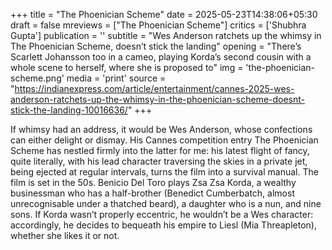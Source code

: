 +++
title = "The Phoenician Scheme"
date = 2025-05-23T14:38:06+05:30
draft = false
mreviews = ["The Phoenician Scheme"]
critics = ['Shubhra Gupta']
publication = ''
subtitle = "Wes Anderson ratchets up the whimsy in The Phoenician Scheme, doesn’t stick the landing"
opening = "There’s Scarlett Johansson too in a cameo, playing Korda’s second cousin with a whole scene to herself, where she is proposed to"
img = 'the-phoenician-scheme.png'
media = 'print'
source = "https://indianexpress.com/article/entertainment/cannes-2025-wes-anderson-ratchets-up-the-whimsy-in-the-phoenician-scheme-doesnt-stick-the-landing-10016636/"
+++

If whimsy had an address, it would be Wes Anderson, whose confections can either delight or dismay. His Cannes competition entry The Phoenician Scheme has nestled firmly into the latter for me: his latest flight of fancy, quite literally, with his lead character traversing the skies in a private jet, being ejected at regular intervals, turns the film into a survival manual. The film is set in the 50s. Benicio Del Toro plays Zsa Zsa Korda, a wealthy businessman who has a half-brother (Benedict Cumberbatch, almost unrecognisable under a thatched beard), a daughter who is a nun, and nine sons. If Korda wasn’t properly eccentric, he wouldn’t be a Wes character: accordingly, he decides to bequeath his empire to Liesl (Mia Threapleton), whether she likes it or not.

